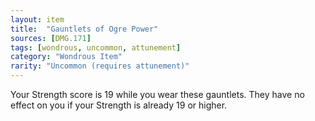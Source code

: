 ```yaml
---
layout: item
title:  "Gauntlets of Ogre Power"
sources: [DMG.171]
tags: [wondrous, uncommon, attunement]
category: "Wondrous Item"
rarity: "Uncommon (requires attunement)"
---
```


Your Strength score is 19 while you wear these gauntlets. They have no effect on you if your Strength is already 19 or higher.